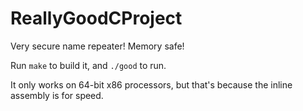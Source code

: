 # ReallyGoodCProject

Very secure name repeater! Memory safe!

Run `make` to build it, and `./good` to run.

It only works on 64-bit x86 processors, but that's because the inline assembly is for speed.
